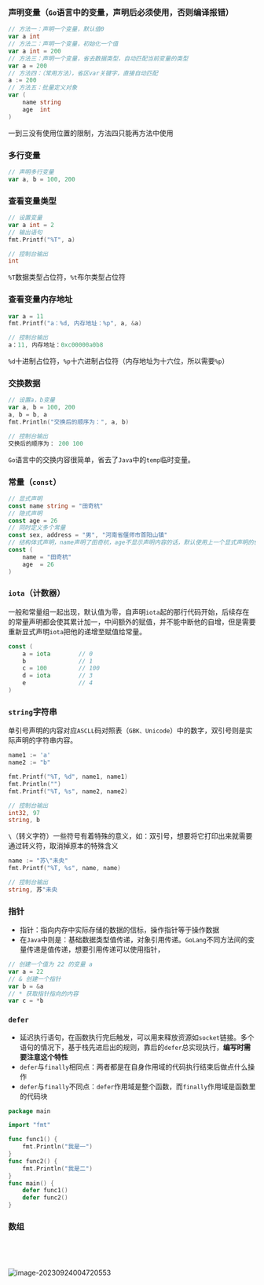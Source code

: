 





### 声明变量（`Go`语言中的变量，声明后必须使用，否则编译报错）

```go
// 方法一：声明一个变量，默认值0
var a int
// 方法二：声明一个变量，初始化一个值
var a int = 200
// 方法三：声明一个变量，省去数据类型，自动匹配当前变量的类型
var a = 200
// 方法四：（常用方法），省区var关键字，直接自动匹配
a := 200
// 方法五：批量定义对象
var (
    name string
    age  int
)
```

一到三没有使用位置的限制，方法四只能再方法中使用



### 多行变量

```go
// 声明多行变量
var a, b = 100, 200	
```



### 查看变量类型

```go
// 设置变量
var a int = 2
// 输出语句
fmt.Printf("%T", a)

// 控制台输出
int
```

`%T`数据类型占位符，`%t`布尔类型占位符



### 查看变量内存地址

```go
var a = 11
fmt.Printf("a：%d, 内存地址：%p", a, &a)

// 控制台输出
a：11, 内存地址：0xc00000a0b8
```

`%d`十进制占位符，`%p`十六进制占位符（内存地址为十六位，所以需要`%p`）



### 交换数据

```go
// 设置a，b变量
var a, b = 100, 200
a, b = b, a
fmt.Println("交换后的顺序为：", a, b)

// 控制台输出
交换后的顺序为： 200 100
```

`Go`语言中的交换内容很简单，省去了`Java`中的`temp`临时变量。



### 常量（`const`）

```go
// 显式声明
const name string = "田奇杭"
// 隐式声明
const age = 26
// 同时定义多个常量
const sex, address = "男", "河南省偃师市首阳山镇"
// 结构体式声明，name声明了田奇杭，age不显示声明内容的话，默认使用上一个显式声明的值，也就是田奇杭
const (
	name = "田奇杭"
	age  = 26
)
```



### `iota`（计数器）

一般和常量组一起出现，默认值为零，自声明`iota`起的那行代码开始，后续存在的常量声明都会使其累计加一，中间额外的赋值，并不能中断他的自增，但是需要重新显式声明`iota`把他的递增至赋值给常量。

```go
const (
	a = iota		// 0
	b			    // 1
	c = 100			// 100
	d = iota		// 3
	e			    // 4
)
```



### `string`字符串

单引号声明的内容对应`ASCLL`码对照表（`GBK、Unicode`）中的数字，双引号则是实际声明的字符串内容。

```go
name1 := 'a'
name2 := "b"

fmt.Printf("%T, %d", name1, name1)
fmt.Println("")
fmt.Printf("%T, %s", name2, name2)

// 控制台输出
int32, 97
string, b
```

`\`（转义字符）一些符号有着特殊的意义，如：双引号，想要将它打印出来就需要通过转义符，取消掉原本的特殊含义

```go
name := "苏\"未央"
fmt.Printf("%T, %s", name, name)

// 控制台输出
string, 苏"未央
```





### 指针

- 指针：指向内存中实际存储的数据的信标，操作指针等于操作数据
- 在`Java`中则是：基础数据类型值传递，对象引用传递。`GoLang`不同方法间的变量传递是值传递，想要引用传递可以使用指针，

```go
// 创建一个值为 22 的变量 a
var a = 22
// & 创建一个指针
var b = &a
// * 获取指针指向的内容
var c = *b
```



### `defer`

- 延迟执行语句，在函数执行完后触发，可以用来释放资源如`socket`链接。多个语句的情况下，基于栈先进后出的规则，靠后的`defer`总实现执行，**编写时需要注意这个特性**
- `defer`与`finally`相同点：两者都是在自身作用域的代码执行结束后做点什么操作
- `defer`与`finally`不同点：`defer`作用域是整个函数，而`finally`作用域是函数里的代码块

```go
package main

import "fmt"

func func1() {
	fmt.Println("我是一")
}
func func2() {
	fmt.Println("我是二")
}
func main() {
	defer func1()
	defer func2()
}
```



### 数组

```go
	
```





```go
	
```



![image-20230924004720553](C:\Users\22489\OneDrive\田奇杭\学习笔记\Typora\GoLang\第一天\image-20230924004720553.png)

```go
	
```





```go
	
```





```go
	
```





```go
	
```





```go
	
```





```go
	
```





```go
	
```





```go
	
```





```go
	
```





```go
	
```





```go
	
```

